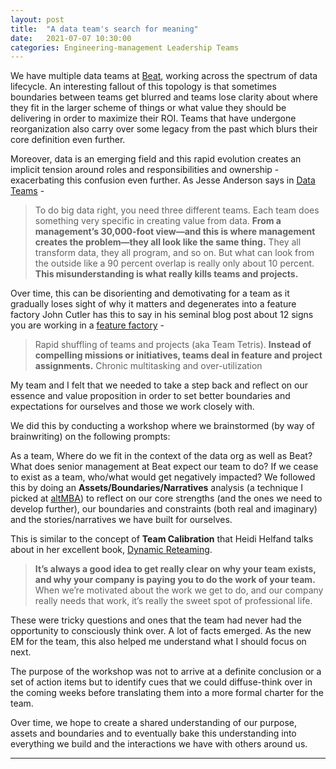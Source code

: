 ```yaml
---
layout: post
title:  "A data team's search for meaning"
date:   2021-07-07 10:30:00
categories: Engineering-management Leadership Teams
---
```


We have multiple data teams at [Beat](https://thebeat.co/en/about-us/?intl=1), working across the spectrum of data lifecycle. An interesting fallout of this topology is that sometimes boundaries between teams get blurred and teams lose clarity about where they fit in the larger scheme of things or what value they should be delivering in order to maximize their ROI. Teams that have undergone reorganization also carry over some legacy from the past which blurs their core definition even further.

Moreover, data is an emerging field and this rapid evolution creates an implicit tension around roles and responsibilities and ownership - exacerbating this confusion even further. As Jesse Anderson says in [Data Teams](https://www.datateams.io) - 

> To do big data right, you need three different teams. Each team does something very specific in creating value from data. **From a management’s 30,000-foot view—and this is where management creates the problem—they all look like the same thing.** They all transform data, they all program, and so on. But what can look from the outside like a 90 percent overlap is really only about 10 percent. **This misunderstanding is what really kills teams and projects.**

Over time, this can be disorienting and demotivating for a team as it gradually loses sight of why it matters and degenerates into a feature factory John Cutler has this to say in his seminal blog post about 12 signs you are working in a [feature factory](https://cutle.fish/blog/12-signs-youre-working-in-a-feature-factory) -

> Rapid shuffling of teams and projects (aka Team Tetris). **Instead of compelling missions or initiatives, teams deal in feature and project assignments.** Chronic multitasking and over-utilization

My team and I felt that we needed to take a step back and reflect on our essence and value proposition in order to set better boundaries and expectations for ourselves and those we work closely with.

We did this by conducting a workshop where we brainstormed (by way of brainwriting) on the following prompts:

As a team, Where do we fit in the context of the data org as well as Beat?
What does senior management at Beat expect our team to do?
If we cease to exist as a team, who/what would get negatively impacted?
We followed this by doing an **Assets/Boundaries/Narratives** analysis (a technique I picked at [altMBA](https://altmba.com/)) to reflect on our core strengths (and the ones we need to develop further), our boundaries and constraints (both real and imaginary) and the stories/narratives we have built for ourselves.

This is similar to the concept of **Team Calibration** that Heidi Helfand talks about in her excellent book, [Dynamic Reteaming](https://www.heidihelfand.com/dynamic-reteaming/).

> **It’s always a good idea to get really clear on why your team exists, and why your company is paying you to do the work of your team.** When we’re motivated about the work we get to do, and our company really needs that work, it’s really the sweet spot of professional life.

These were tricky questions and ones that the team had never had the opportunity to consciously think over. A lot of facts emerged. As the new EM for the team, this also helped me understand what I should focus on next.

The purpose of the workshop was not to arrive at a definite conclusion or a set of action items but to identify cues that we could diffuse-think over in the coming weeks before translating them into a more formal charter for the team.

Over time, we hope to create a shared understanding of our purpose, assets and boundaries and to eventually bake this understanding into everything we build and the interactions we have with others around us.

***
